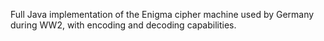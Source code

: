 Full Java implementation of the Enigma cipher machine used by Germany during WW2, with encoding and decoding capabilities. 
